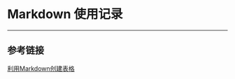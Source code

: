 # Markdown 使用记录
***

## 参考链接
[利用Markdown创建表格](https://blog.csdn.net/tuxingchen6/article/details/55222951)
